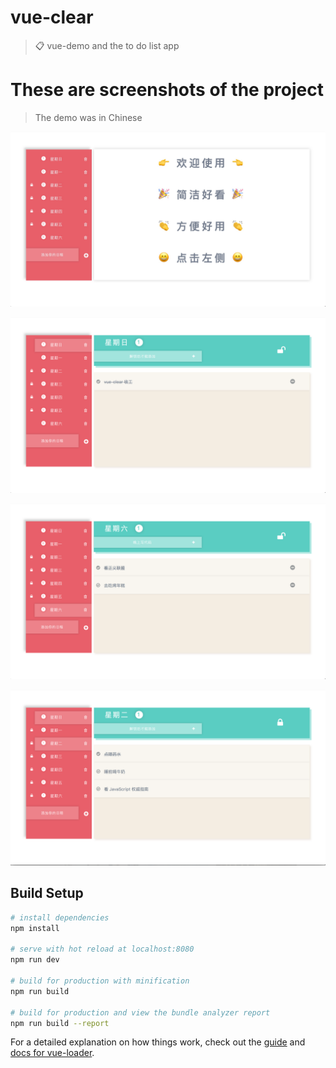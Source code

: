 # vue-clear

> 📋 vue-demo and the to do list app

# These are screenshots of the project

> The demo was in Chinese

![screenshots](./static/images/1.jpg)

![screenshots](./static/images/2.png)

![screenshots](./static/images/3.png)

![screenshots](./static/images/4.png)


## Build Setup

``` bash
# install dependencies
npm install

# serve with hot reload at localhost:8080
npm run dev

# build for production with minification
npm run build

# build for production and view the bundle analyzer report
npm run build --report
```

For a detailed explanation on how things work, check out the [guide](http://vuejs-templates.github.io/webpack/) and [docs for vue-loader](http://vuejs.github.io/vue-loader).
